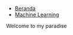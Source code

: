 <link rel="stylesheet" href="assets/horizontal-menu.css">

* [Beranda]()
* [Machine Learning](machine-learning/regression.md)

Welcome to my paradise
